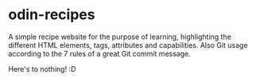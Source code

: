 # odin-recipes
A simple recipe website for the purpose of learning, highlighting the different HTML elements, tags, attributes and capabilities. Also Git usage according to the 7 rules of a great Git commit message.

Here's to nothing! :D